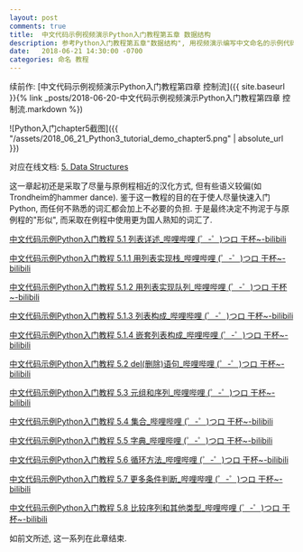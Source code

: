 ```yaml
---
layout: post
comments: true
title:  中文代码示例视频演示Python入门教程第五章 数据结构
description: 参考Python入门教程第五章"数据结构", 用视频演示编写中文命名的示例代码 Demonstrating writing sample codes using Chinese naming based on chapter 5 of Python official tutorial by videos.
date:   2018-06-21 14:30:00 -0700
categories: 命名 教程
---
```


续前作: [中文代码示例视频演示Python入门教程第四章 控制流]({{ site.baseurl }}{% link _posts/2018-06-20-中文代码示例视频演示Python入门教程第四章 控制流.markdown %})

![Python入门chapter5截图]({{ "/assets/2018_06_21_Python3_tutorial_demo_chapter5.png" | absolute_url }})

对应在线文档: [5. Data Structures](https://nobodxbodon.github.io/py36zh/tutorial/datastructures.html)

这一章起初还是采取了尽量与原例程相近的汉化方式, 但有些语义较偏(如Trondheim的hammer dance). 鉴于这一教程的目的在于使人尽量快速入门Python, 而任何不熟悉的词汇都会加上不必要的负担. 于是最终决定不拘泥于与原例程的"形似", 而采取在例程中使用更为国人熟知的词汇了.

[中文代码示例Python入门教程 5.1 列表详述_哔哩哔哩 (゜-゜)つロ 干杯~-bilibili​](https://www.bilibili.com/video/av25310662/)

[中文代码示例Python入门教程 5.1.1 用列表实现栈_哔哩哔哩 (゜-゜)つロ 干杯~-bilibili​](https://www.bilibili.com/video/av25311440/)

[中文代码示例Python入门教程 5.1.2 用列表实现队列_哔哩哔哩 (゜-゜)つロ 干杯~-bilibili​](https://www.bilibili.com/video/av25311476/)

[中文代码示例Python入门教程 5.1.3 列表构成_哔哩哔哩 (゜-゜)つロ 干杯~-bilibili​](https://www.bilibili.com/video/av25413003/)

[中文代码示例Python入门教程 5.1.4 嵌套列表构成_哔哩哔哩 (゜-゜)つロ 干杯~-bilibili​](https://www.bilibili.com/video/av25472396/)

[中文代码示例Python入门教程 5.2 del(删除)语句_哔哩哔哩 (゜-゜)つロ 干杯~-bilibili​](https://www.bilibili.com/video/av25472682/)

[中文代码示例Python入门教程 5.3 元组和序列_哔哩哔哩 (゜-゜)つロ 干杯~-bilibili​](https://www.bilibili.com/video/av25539736/)

[中文代码示例Python入门教程 5.4 集合_哔哩哔哩 (゜-゜)つロ 干杯~-bilibili​](https://www.bilibili.com/video/av25483088/)

[中文代码示例Python入门教程 5.5 字典_哔哩哔哩 (゜-゜)つロ 干杯~-bilibili​](https://www.bilibili.com/video/av25545567/)

[中文代码示例Python入门教程 5.6 循环方法_哔哩哔哩 (゜-゜)つロ 干杯~-bilibili​](https://www.bilibili.com/video/av25545662/)

[中文代码示例Python入门教程 5.7 更多条件判断_哔哩哔哩 (゜-゜)つロ 干杯~-bilibili​](https://www.bilibili.com/video/av25545713/)

[中文代码示例Python入门教程 5.8 比较序列和其他类型_哔哩哔哩 (゜-゜)つロ 干杯~-bilibili​](https://www.bilibili.com/video/av25545719/)


如前文所述, 这一系列在此章结束.